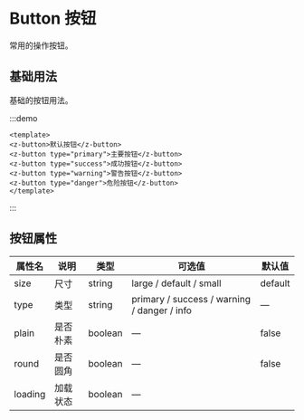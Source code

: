 # Button 按钮

常用的操作按钮。

## 基础用法

基础的按钮用法。

:::demo

```vue
<template>
<z-button>默认按钮</z-button>
<z-button type="primary">主要按钮</z-button>
<z-button type="success">成功按钮</z-button>
<z-button type="warning">警告按钮</z-button>
<z-button type="danger">危险按钮</z-button>
</template>
```
:::

## 按钮属性

| 属性名  | 说明     | 类型    | 可选值                                      | 默认值 |
|---------|----------|---------|---------------------------------------------|--------|
| size    | 尺寸     | string  | large / default / small                     | default|
| type    | 类型     | string  | primary / success / warning / danger / info | —      |
| plain   | 是否朴素 | boolean | —                                           | false  |
| round   | 是否圆角 | boolean | —                                           | false  |
| loading | 加载状态 | boolean | —   